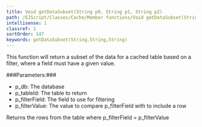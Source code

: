 ```yaml
---
title: Void getDataSubset(String p0, String p1, String p2)
path: /EJScript/Classes/Cache/Member functions/Void getDataSubset(String p_0, String p_1, String p_2)
intellisense: 1
classref: 1
sortOrder: 147
keywords: getDataSubset(String,String,String)
---
```



This function will return a subset of the data for a cached table based on a filter, where a field must have a given value.




###Parameters:###


 - p\_db: The database
 - p\_tableId: The table to return
 - p\_filterField: The field to use for filtering
 - p\_filterValue: The value to compare p\_filterField with to include a row


Returns the rows from the table where p\_filterField = p\_filterValue


